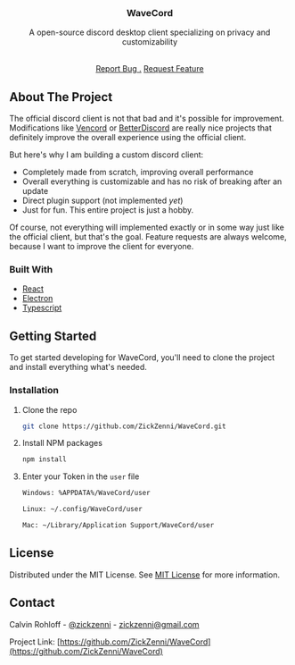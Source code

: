 <br/>
<div align="center">

<h3 align="center">WaveCord</h3>
<p align="center">
A open-source discord desktop client specializing on privacy and customizability

<br/>
<br/>
  
<a href="https://github.com/ZickZenni/WaveCord/issues/new?assignees=&labels=bug&projects=&template=1-Bug_report.md">Report Bug .</a>
<a href="https://github.com/ZickZenni/WaveCord/issues/new?assignees=&labels=enhancement&projects=&template=3-Feature_request.md">Request Feature</a>
</p>
</div>

## About The Project

The official discord client is not that bad and it's possible for improvement. Modifications like [Vencord](https://vencord.dev/) or [BetterDiscord](https://betterdiscord.app/) are really nice projects that definitely improve the overall experience using the official client.

But here's why I am building a custom discord client:

- Completely made from scratch, improving overall performance
- Overall everything is customizable and has no risk of breaking after an update
- Direct plugin support (not implemented _yet_)
- Just for fun. This entire project is just a hobby.

Of course, not everything will implemented exactly or in some way just like the official client, but that's the goal. Feature requests are always welcome, because I want to improve the client for everyone.

### Built With

- [React](https://reactjs.org)
- [Electron](https://www.electronjs.org/)
- [Typescript](https://www.typescriptlang.org/)

## Getting Started

To get started developing for WaveCord, you'll need to clone the project and install everything what's needed.

### Installation

1. Clone the repo
   ```sh
   git clone https://github.com/ZickZenni/WaveCord.git
   ```
2. Install NPM packages
   ```sh
   npm install
   ```
3. Enter your Token in the `user` file

   ```sh
   Windows: %APPDATA%/WaveCord/user
   ```

   ```sh
   Linux: ~/.config/WaveCord/user
   ```

   ```sh
   Mac: ~/Library/Application Support/WaveCord/user
   ```

## License

Distributed under the MIT License. See [MIT License](https://opensource.org/licenses/MIT) for more information.

## Contact

Calvin Rohloff - [@zickzenni](https://twitter.com/zickzenni) - zickzenni@gmail.com

Project Link: [https://github.com/ZickZenni/WaveCord](https://github.com/ZickZenni/WaveCord)
